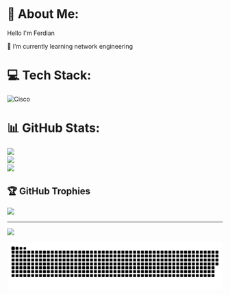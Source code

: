 # 💫 About Me:
Hello I'm Ferdian

🌱 I’m currently learning network engineering<br>


# 💻 Tech Stack:
![Cisco](https://img.shields.io/badge/cisco-%23049fd9.svg?style=for-the-badge&logo=cisco&logoColor=black)
# 📊 GitHub Stats:
![](https://github-readme-stats.vercel.app/api?username=tradiansyah&theme=dark&hide_border=false&include_all_commits=true&count_private=false)<br/>
![](https://nirzak-streak-stats.vercel.app/?user=tradiansyah&theme=dark&hide_border=false)<br/>
![](https://github-readme-stats.vercel.app/api/top-langs/?username=tradiansyah&theme=dark&hide_border=false&include_all_commits=true&count_private=false&layout=compact)

## 🏆 GitHub Trophies
![](https://github-profile-trophy.vercel.app/?username=tradiansyah&theme=transparent&no-frame=false&no-bg=true&margin-w=4)

---
[![](https://visitcount.itsvg.in/api?id=tradiansyah&icon=0&color=0)](https://visitcount.itsvg.in)

<!-- Proudly created with GPRM ( https://gprm.itsvg.in ) -->
<picture>
  <source media="(prefers-color-scheme: dark)" srcset="https://raw.githubusercontent.com/tradiansyah/tradiansyah/output/github-snake-dark.svg" />
  <source media="(prefers-color-scheme: light)" srcset="https://raw.githubusercontent.com/tradiansyah/tradiansyah/output/github-snake.svg" />
  <img alt="github-snake" src="https://raw.githubusercontent.com/tradiansyah/tradiansyah/output/github-snake.svg" />
</picture>
